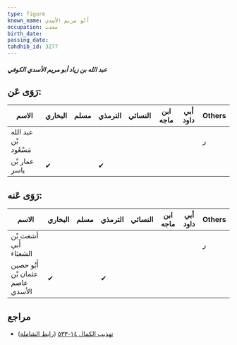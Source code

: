 ```yaml
---
type: figure
known_name: أَبُو مريم الأسدي
occupation: محدث
birth_date:
passing_date:
tahdhib_id: 3277
---
```

##### عبد الله بن زياد أبو مريم الأسدي الكوفي

## رَوَى عَن:
| الاسم                 | البخاري | مسلم | الترمذي | النسائي | ابن ماجه | أبي داود | Others |
| --------------------- | ------- | ---- | ------- | ------- | -------- | -------- | ------ |
| عبد الله بْن مَسْعُود |         |      |         |         |          |          | ر      |
| عمار بْن ياسر         | ✔       |      | ✔       |         |          |          |        |
## رَوَى عَنه:
| الاسم                            | البخاري | مسلم | الترمذي | النسائي | ابن ماجه | أبي داود | Others |
| -------------------------------- | ------- | ---- | ------- | ------- | -------- | -------- | ------ |
| أشعث بْن أَبي الشعثاء            |         |      |         |         |          |          | ر      |
| أَبُو حصين عثمان بْن عاصم الأسدي | ✔       |      | ✔       |         |          |          |        |
## مراجع
- [تهذيب الكمال ١٤-٥٣٣](obsidian://open?vault=Tahdhib-al-Kamal&file=Figures/٣٢٧٧-عبد%20الله%20بن%20زياد%20أبو%20مريم%20الأسدي%20الكوفي) ([رابط الشاملة](https://shamela.ws/book/3722/7461))